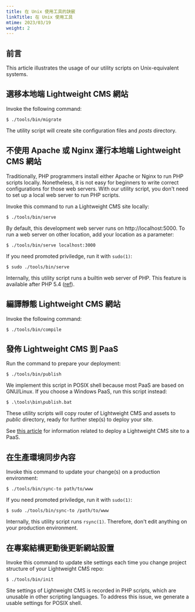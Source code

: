 ```yaml
---
title: 在 Unix 使用工具的訣竅
linkTitle: 在 Unix 使用工具
mtime: 2023/03/19
weight: 2
---
```


## 前言

This article illustrates the usage of our utility scripts on Unix-equivalent systems.

## 選移本地端 Lightweight CMS 網站

Invoke the following command:

```shell
$ ./tools/bin/migrate
```

The utility script will create site configuration files and *posts* directory.

## 不使用 Apache 或 Nginx 運行本地端 Lightweight CMS 網站

Traditionally, PHP programmers install either Apache or Nginx to run PHP scripts locally. Nonetheless, it is not easy for beginners to write correct configurations for those web servers. With our utility script, you don't need to set up a local web server to run PHP scripts.

Invoke this command to run a Lightweight CMS site locally:

```shell
$ ./tools/bin/serve
```

By default, this development web server runs on http://localhost:5000. To run a web server on other location, add your location as a parameter:

```shell
$ ./tools/bin/serve localhost:3000
```

If you need promoted priviledge, run it with `sudo(1)`:

```shell
$ sudo ./tools/bin/serve
```

Internally, this utility script runs a builtin web server of PHP. This feature is available after PHP 5.4 ([ref](https://www.php.net/manual/en/features.commandline.webserver.php)).

## 編譯靜態 Lightweight CMS 網站

Invoke the following command:

```shell
$ ./tools/bin/compile
```

## 發佈 Lightweight CMS 到 PaaS

Run the command to prepare your deployment:

```shell
$ ./tools/bin/publish
```

We implement this script in POSIX shell because most PaaS are based on GNU/Linux. If you choose a Windows PaaS, run this script instead:

```shell
$ .\tools\bin\publish.bat
```

These utility scripts will copy router of Lightweight CMS and assets to *public* directory, ready for further step(s) to deploy your site.

See [this article](/howto/how-to-deploy-lightweight-cms-to-digitalocean-app-platform/) for information related to deploy a Lightweight CMS site to a PaaS.

## 在生產環境同步內容

Invoke this command to update your change(s) on a production environment:

```shell
$ ./tools/bin/sync-to path/to/www
```

If you need promoted priviledge, run it with `sudo(1)`:

```shell
$ sudo ./tools/bin/sync-to /path/to/www
```

Internally, this utility script runs `rsync(1)`. Therefore, don't edit anything on your production environment.

## 在專案結構更動後更新網站設置

Invoke this command to update site settings each time you change project structure of your Lightweight CMS repo:

```shell
$ ./tools/bin/init
```

Site settings of Lightweight CMS is recorded in PHP scripts, which are unusable in other scripting languages. To address this issue, we generate a usable settings for POSIX shell.
